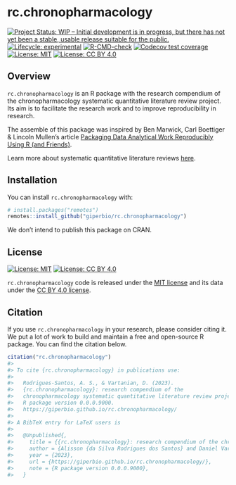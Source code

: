 
<!-- README.md is generated from README.Rmd. Please edit that file -->

# rc.chronopharmacology

<!-- badges: start -->

[![Project Status: WIP – Initial development is in progress, but there
has not yet been a stable, usable release suitable for the
public.](https://www.repostatus.org/badges/latest/wip.svg)](https://www.repostatus.org/#wip)
[![Lifecycle:
experimental](https://img.shields.io/badge/lifecycle-experimental-orange.svg)](https://lifecycle.r-lib.org/articles/stages.html#experimental)
[![R-CMD-check](https://github.com/giperbio/rc.chronopharmacology/workflows/R-CMD-check/badge.svg)](https://github.com/giperbio/rc.chronopharmacology/actions)
[![Codecov test
coverage](https://codecov.io/gh/giperbio/rc.chronopharmacology/branch/main/graph/badge.svg)](https://app.codecov.io/gh/giperbio/rc.chronopharmacology?branch=main)
[![License:
MIT](https://img.shields.io/badge/license-MIT-green)](https://choosealicense.com/licenses/mit/)
[![License: CC BY
4.0](https://img.shields.io/badge/License-CC%20BY%204.0-lightgrey.svg)](https://creativecommons.org/licenses/by/4.0/)
<!-- badges: end -->

## Overview

`rc.chronopharmacology` is an R package with the research compendium of
the chronopharmacology systematic quantitative literature review
project. Its aim is to facilitate the research work and to improve
reproducibility in research.

The assemble of this package was inspired by Ben Marwick, Carl Boettiger
& Lincoln Mullen’s article [Packaging Data Analytical Work Reproducibly
Using R (and Friends)](https://doi.org/10.1080/00031305.2017.1375986).

Learn more about systematic quantitative literature reviews
[here](https://www.griffith.edu.au/griffith-sciences/school-environment-science/research/systematic-quantitative-literature-review).

## Installation

You can install `rc.chronopharmacology` with:

``` r
# install.packages("remotes")
remotes::install_github("giperbio/rc.chronopharmacology")
```

We don’t intend to publish this package on CRAN.

## License

[![License:
MIT](https://img.shields.io/badge/license-MIT-green)](https://opensource.org/license/mit/)
[![License: CC BY
4.0](https://img.shields.io/badge/License-CC%20BY%204.0-lightgrey.svg)](https://creativecommons.org/licenses/by/4.0/)

`rc.chronopharmacology` code is released under the [MIT
license](https://opensource.org/license/mit/) and its data under the [CC
BY 4.0 license](https://creativecommons.org/licenses/by/4.0/).

## Citation

If you use `rc.chronopharmacology` in your research, please consider
citing it. We put a lot of work to build and maintain a free and
open-source R package. You can find the citation below.

``` r
citation("rc.chronopharmacology")
#> 
#> To cite {rc.chronopharmacology} in publications use:
#> 
#>   Rodrigues-Santos, A. S., & Vartanian, D. (2023).
#>   {rc.chronopharmacology}: research compendium of the
#>   chronopharmacology systematic quantitative literature review project.
#>   R package version 0.0.0.9000.
#>   https://giperbio.github.io/rc.chronopharmacology/
#> 
#> A BibTeX entry for LaTeX users is
#> 
#>   @Unpublished{,
#>     title = {{rc.chronopharmacology}: research compendium of the chronopharmacology systematic quantitative literature review project},
#>     author = {Alisson {da Silva Rodrigues dos Santos} and Daniel Vartanian},
#>     year = {2023},
#>     url = {https://giperbio.github.io/rc.chronopharmacology/},
#>     note = {R package version 0.0.0.9000},
#>   }
```
